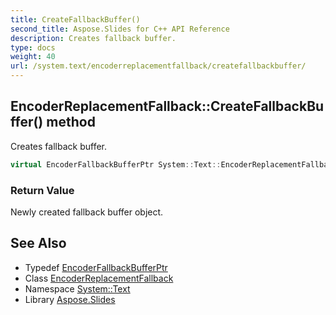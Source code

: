 ```yaml
---
title: CreateFallbackBuffer()
second_title: Aspose.Slides for C++ API Reference
description: Creates fallback buffer.
type: docs
weight: 40
url: /system.text/encoderreplacementfallback/createfallbackbuffer/
---
```

## EncoderReplacementFallback::CreateFallbackBuffer() method


Creates fallback buffer.

```cpp
virtual EncoderFallbackBufferPtr System::Text::EncoderReplacementFallback::CreateFallbackBuffer() override
```


### Return Value

Newly created fallback buffer object.

## See Also

* Typedef [EncoderFallbackBufferPtr](../../../system/encoderfallbackbufferptr/)
* Class [EncoderReplacementFallback](../)
* Namespace [System::Text](../../)
* Library [Aspose.Slides](../../../)